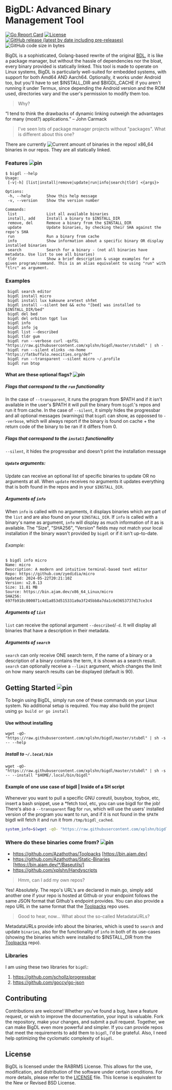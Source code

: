 # BigDL: Advanced Binary Management Tool
[![Go Report Card](https://goreportcard.com/badge/github.com/xplshn/bigdl)](https://goreportcard.com/report/github.com/xplshn/bigdl)
[![License](https://img.shields.io/badge/license-%20RABRMS-bright_green)](https://github.com/xplshn/bigdl/blob/master/LICENSE)
[![GitHub release (latest by date including pre-releases)](https://img.shields.io/github/v/release/xplshn/bigdl?include_prereleases)](https://github.com/xplshn/bigdl/releases/latest)
![GitHub code size in bytes](https://img.shields.io/github/languages/code-size/xplshn/bigdl)

BigDL is a sophisticated, Golang-based rewrite of the original [BDL](https://github.com/xplshn/Handyscripts/blob/master/bdl), it is like a package manager, but without the hassle of dependencies nor the bloat, every binary provided is statically linked. This tool is made to operate on Linux systems, BigDL is particularly well-suited for embedded systems, with support for both Amd64 AND Aarch64. Optionally, it works under Android too, but you'll have to set $INSTALL_DIR and $BIGDL_CACHE if you aren't running it under Termux, since depending the Android version and the ROM used, directories vary and the user's permission to modify them too.

> Why?

 “I tend to think the drawbacks of dynamic linking outweigh the advantages for many (most?) applications.” – John Carmack

> I've seen lots of package manager projects without "packages". What is different about this one?

 There are currently ![Current amount of binaries in the repos! x86_64](https://raw.githubusercontent.com/xplshn/bigdl/master/counter.svg) binaries in our repos. They are all statically linked.

### Features ![pin](https://raw.githubusercontent.com/xplshn/bigdl/master/pin.svg)

```
$ bigdl --help
Usage:
 [-v|-h] [list|install|remove|update|run|info|search|tldr] <{args}>

Options:
 -h, --help       Show this help message
 -v, --version    Show the version number

Commands:
 list             List all available binaries
 install, add     Install a binary to $INSTALL_DIR
 remove, del      Remove a binary from the $INSTALL_DIR
 update           Update binaries, by checking their SHA against the repo's SHA
 run              Run a binary from cache
 info             Show information about a specific binary OR display installed binaries
 search           Search for a binary - (not all binaries have metadata. Use list to see all binaries)
 tldr             Show a brief description & usage examples for a given program/command. This is an alias equivalent to using "run" with "tlrc" as argument.
```

### Examples
```
 bigdl search editor
 bigdl install micro
 bigdl install lux kakoune aretext shfmt
 bigdl install --silent bed && echo "[bed] was installed to $INSTALL_DIR/bed"
 bigdl del bed
 bigdl del orbiton tgpt lux
 bigdl info
 bigdl info jq
 bigdl list --described
 bigdl tldr gum
 bigdl run --verbose curl -qsfSL "https://raw.githubusercontent.com/xplshn/bigdl/master/stubdl" | sh -
 bigdl run --silent elinks -no-home "https://fatbuffalo.neocities.org/def"
 bigdl run --transparent --silent micro ~/.profile
 bigdl run btop
```

#### What are these optional flags? ![pin](https://raw.githubusercontent.com/xplshn/bigdl/master/pin.svg)
##### Flags that correspond to the `run` functionality
In the case of `--transparent`, it runs the program from $PATH and if it isn't available in the user's $PATH it will pull the binary from `bigdl`'s repos and run it from cache.
In the case of `--silent`, it simply hides the progressbar and all optional messages (warnings) that `bigdl` can show, as oppossed to `--verbose`, which will always report if the binary is found on cache + the return code of the binary to be ran if it differs from 0.
##### Flags that correspond to the `install` functionality
`--silent`, it hides the progressbar and doesn't print the installation message
##### `Update` arguments:
Update can receive an optional list of specific binaries to update OR no arguments at all. When `update` receives no arguments it updates everything that is both found in the repos and in your `$INSTALL_DIR`.
##### Arguments of `info`
When `info` is called with no arguments, it displays binaries which are part of the `list` and are also found on your `$INSTALL_DIR`. If `info` is called with a binary's name as argument, `info` will display as much information of it as is available. The "Size", "SHA256", "Version" fields may not match your local installation if the binary wasn't provided by `bigdl` or if it isn't up-to-date.
###### Example:
```
$ bigdl info micro
Name: micro
Description: A modern and intuitive terminal-based text editor
Repo: https://github.com/zyedidia/micro
Updated: 2024-05-22T20:21:10Z
Version: v2.0.13
Size: 11.81 MB
Source: https://bin.ajam.dev/x86_64_Linux/micro
SHA256: 697fb918c800071c4d1a853d515331a9a3f245bb8a7da1c6d3653737d17ce3c4
```
##### Arguments of `list`
`list` can receive the optional argument `--described`/`-d`. It will display all binaries that have a description in their metadata.
##### Arguments of `search`
`search` can only receive ONE search term, if the name of a binary or a description of a binary contains the term, it is shown as a search result.
`search` can optionally receive a `--limit` argument, which changes the limit on how many search results can be displayed (default is 90).

## Getting Started ![pin](https://raw.githubusercontent.com/xplshn/bigdl/master/pin.svg)

To begin using BigDL, simply run one of these commands on your Linux system. No additional setup is required. You may also build the project using `go build or go install`
#### Use without installing
```
wget -qO- "https://raw.githubusercontent.com/xplshn/bigdl/master/stubdl" | sh -s -- --help
```
##### Install to `~/.local/bin`
```
wget -qO- "https://raw.githubusercontent.com/xplshn/bigdl/master/stubdl" | sh -s -- --install "$HOME/.local/bin/bigdl"
```

#### Example of one use case of bigdl | Inside of a SH script
Whenever you want to pull a specific GNU coreutil, busybox, toybox, etc, insert a bash snippet, use a *fetch tool, etc, you can use bigdl for the job! There's also a `--transparent` flag for `run`, which will use the users' installed version of the program you want to run, and if it is not found in the `$PATH` bigdl will fetch it and run it from `/tmp/bigdl_cached`.
```sh
system_info=$(wget -qO- "https://raw.githubusercontent.com/xplshn/bigdl/master/stubdl" | sh -s -- run --silent albafetch --no-logo - || curl -qsfSL "https://raw.githubusercontent.com/xplshn/bigdl/master/stubdl" | sh -s -- run --silent albafetch --no-logo -)
```

### Where do these binaries come from? ![pin](https://raw.githubusercontent.com/xplshn/bigdl/master/pin.svg)
- https://github.com/Azathothas/Toolpacks [https://bin.ajam.dev]
- https://github.com/Azathothas/Static-Binaries [https://bin.ajam.dev/*/Baseutils/]
- https://github.com/xplshn/Handyscripts
>Hmm, can I add my own repos?

Yes! Absolutely. The repo's URL's are declared in main.go, simply add another one if your repo is hosted at Github or your endpoint follows the same JSON format that Github's endpoint provides. You can also provide a repo URL in the same format that the [Toolpacks](https://github.com/Azathothas/Toolpacks) repo uses.

>Good to hear, now... What about the so-called MetadataURLs?

MetadataURLs provide info about the binaries, which is used to `search` and update `binaries`, also for the functionality of `info` in both of its use-cases (showing the binaries which were installed to $INSTALL_DIR from the [Toolpacks](https://github.com/Azathothas/Toolpacks) repo).

### Libraries
I am using these two libraries for `bigdl`:
1. https://github.com/schollz/progressbar
2. https://github.com/goccy/go-json

## Contributing
Contributions are welcome! Whether you've found a bug, have a feature request, or wish to improve the documentation, your input is valuable. Fork the repository, make your changes, and submit a pull request. Together, we can make BigDL even more powerful and simpler. If you can provide repos that meet the requirements to add them to `bigdl`, I'd be grateful.
Also, I need help optimizing the cyclomatic complexity of `bigdl`.

## License
BigDL is licensed under the RABRMS License. This allows for the use, modification, and distribution of the software under certain conditions. For more details, please refer to the [LICENSE](LICENSE) file. This license is equivalent to the New or Revised BSD License.
